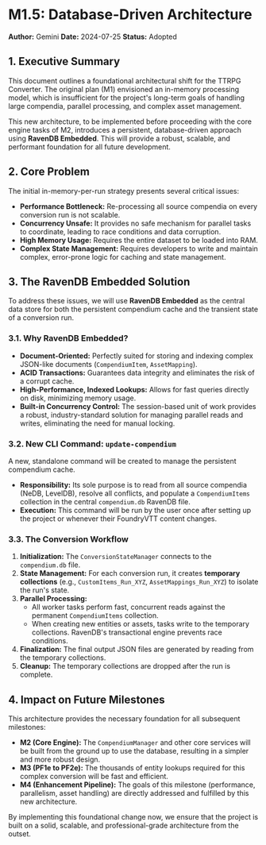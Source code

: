 ﻿# M1.5: Database-Driven Architecture

**Author:** Gemini
**Date:** 2024-07-25
**Status:** Adopted

## 1. Executive Summary

This document outlines a foundational architectural shift for the TTRPG Converter. The original plan (M1) envisioned an in-memory processing model, which is insufficient for the project's long-term goals of handling large compendia, parallel processing, and complex asset management.

This new architecture, to be implemented before proceeding with the core engine tasks of M2, introduces a persistent, database-driven approach using **RavenDB Embedded**. This will provide a robust, scalable, and performant foundation for all future development.

## 2. Core Problem

The initial in-memory-per-run strategy presents several critical issues:

-   **Performance Bottleneck:** Re-processing all source compendia on every conversion run is not scalable.
-   **Concurrency Unsafe:** It provides no safe mechanism for parallel tasks to coordinate, leading to race conditions and data corruption.
-   **High Memory Usage:** Requires the entire dataset to be loaded into RAM.
-   **Complex State Management:** Requires developers to write and maintain complex, error-prone logic for caching and state management.

## 3. The RavenDB Embedded Solution

To address these issues, we will use **RavenDB Embedded** as the central data store for both the persistent compendium cache and the transient state of a conversion run.

### 3.1. Why RavenDB Embedded?

-   **Document-Oriented:** Perfectly suited for storing and indexing complex JSON-like documents (`CompendiumItem`, `AssetMapping`).
-   **ACID Transactions:** Guarantees data integrity and eliminates the risk of a corrupt cache.
-   **High-Performance, Indexed Lookups:** Allows for fast queries directly on disk, minimizing memory usage.
-   **Built-in Concurrency Control:** The session-based unit of work provides a robust, industry-standard solution for managing parallel reads and writes, eliminating the need for manual locking.

### 3.2. New CLI Command: `update-compendium`

A new, standalone command will be created to manage the persistent compendium cache.

-   **Responsibility:** Its sole purpose is to read from all source compendia (NeDB, LevelDB), resolve all conflicts, and populate a `CompendiumItems` collection in the central `compendium.db` RavenDB file.
-   **Execution:** This command will be run by the user once after setting up the project or whenever their FoundryVTT content changes.

### 3.3. The Conversion Workflow

1.  **Initialization:** The `ConversionStateManager` connects to the `compendium.db` file.
2.  **State Management:** For each conversion run, it creates **temporary collections** (e.g., `CustomItems_Run_XYZ`, `AssetMappings_Run_XYZ`) to isolate the run's state.
3.  **Parallel Processing:**
    -   All worker tasks perform fast, concurrent reads against the permanent `CompendiumItems` collection.
    -   When creating new entities or assets, tasks write to the temporary collections. RavenDB's transactional engine prevents race conditions.
4.  **Finalization:** The final output JSON files are generated by reading from the temporary collections.
5.  **Cleanup:** The temporary collections are dropped after the run is complete.

## 4. Impact on Future Milestones

This architecture provides the necessary foundation for all subsequent milestones:

-   **M2 (Core Engine):** The `CompendiumManager` and other core services will be built from the ground up to use the database, resulting in a simpler and more robust design.
-   **M3 (PF1e to PF2e):** The thousands of entity lookups required for this complex conversion will be fast and efficient.
-   **M4 (Enhancement Pipeline):** The goals of this milestone (performance, parallelism, asset handling) are directly addressed and fulfilled by this new architecture.

By implementing this foundational change now, we ensure that the project is built on a solid, scalable, and professional-grade architecture from the outset.
